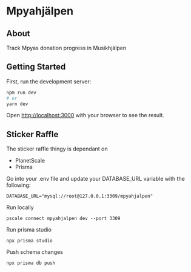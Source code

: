 # Mpyahjälpen

## About

Track Mpyas donation progress in Musikhjälpen

## Getting Started

First, run the development server:

```bash
npm run dev
# or
yarn dev
```

Open [http://localhost:3000](http://localhost:3000) with your browser to see the result.

## Sticker Raffle
The sticker raffle thingy is dependant on
* PlanetScale
* Prisma

Go into your .env file and update your DATABASE_URL variable with the following:
```
DATABASE_URL="mysql://root@127.0.0.1:3309/mpyahjalpen"
```

Run locally
```
pscale connect mpyahjalpen dev --port 3309
```

Run prisma studio
```
npx prisma studio
```

Push schema changes
```
npx prisma db push
```
